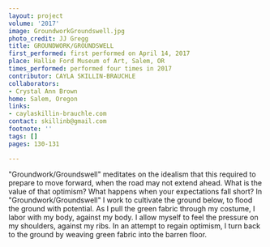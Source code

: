 ```yaml
---
layout: project
volume: '2017'
image: GroundworkGroundswell.jpg
photo_credit: JJ Gregg
title: GROUNDWORK/GROUNDSWELL
first_performed: first performed on April 14, 2017
place: Hallie Ford Museum of Art, Salem, OR
times_performed: performed four times in 2017
contributor: CAYLA SKILLIN-BRAUCHLE
collaborators:
- Crystal Ann Brown
home: Salem, Oregon
links:
- caylaskillin-brauchle.com
contact: skillinb@gmail.com
footnote: ''
tags: []
pages: 130-131

---
```


"Groundwork/Groundswell" meditates on the idealism that this required to prepare to move forward, when the road may not extend ahead. What is the value of that optimism? What happens when your expectations fall short? In "Groundwork/Groundswell" I work to cultivate the ground below, to flood the ground with potential. As I pull the green fabric through my costume, I labor with my body, against my body. I allow myself to feel the pressure on my shoulders, against my ribs. In an attempt to regain optimism, I turn back to the ground by weaving green fabric into the barren floor.
